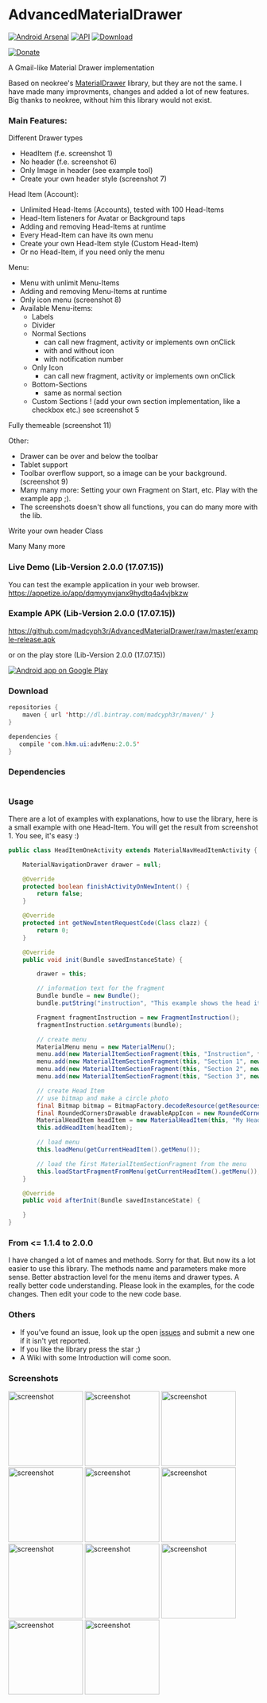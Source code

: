 AdvancedMaterialDrawer
======================

[![Android Arsenal](https://img.shields.io/badge/Android%20Arsenal-AdvancedMaterialDrawer-brightgreen.svg?style=flat)](http://android-arsenal.com/details/1/1617) [![API](https://img.shields.io/badge/API-10%2B-brightgreen.svg?style=flat)](https://android-arsenal.com/api?level=10)
[ ![Download](https://api.bintray.com/packages/jjhesk/maven/advMenu/images/download.svg) ](https://bintray.com/jjhesk/maven/advMenu/_latestVersion)

[![Donate](https://www.paypalobjects.com/en_GB/i/btn/btn_donate_LG.gif)](https://www.paypal.com/cgi-bin/webscr?cmd=_s-xclick&hosted_button_id=FXXJENAV99CNQ)

A Gmail-like Material Drawer implementation

Based on neokree's [MaterialDrawer](https://github.com/neokree/MaterialNavigationDrawer) library, but they are not the same. I have made many improvments, changes and added a lot of new features.
Big thanks to neokree, without him this library would not exist.


### Main Features:
Different Drawer types
- HeadItem (f.e. screenshot 1)
- No header (f.e. screenshot 6)
- Only Image in header (see example tool)
- Create your own header style (screenshot 7)

Head Item (Account):
- Unlimited Head-Items (Accounts), tested with 100 Head-Items
- Head-Item listeners for Avatar or Background taps
- Adding and removing Head-Items at runtime
- Every Head-Item can have its own menu
- Create your own Head-Item style (Custom Head-Item)
- Or no Head-Item, if you need only the menu

Menu:
- Menu with unlimit Menu-Items
- Adding and removing Menu-Items at runtime
- Only icon menu (screenshot 8)
- Available Menu-items:
  - Labels
  - Divider
  - Normal Sections
    - can call new fragment, activity or implements own onClick
    - with and without icon
    - with notification number
  - Only Icon
    - can call new fragment, activity or implements own onClick
  - Bottom-Sections
    - same as normal section
  - Custom Sections ! (add your own section implementation, like a checkbox etc.) see screenshot 5

Fully themeable (screenshot 11)

Other:
- Drawer can be over and below the toolbar
- Tablet support
- Toolbar overflow support, so a image can be your background. (screenshot 9)
- Many many more: Setting your own Fragment on Start, etc. Play with the example app ;).
- The screenshots doesn't show all functions, you can do many more with the lib.

Write your own header Class

Many Many more


### Live Demo (Lib-Version 2.0.0 (17.07.15))
You can test the example application in your web browser.
https://appetize.io/app/dqmyynvjanx9hydtq4a4vjbkzw

### Example APK (Lib-Version 2.0.0 (17.07.15))
https://github.com/madcyph3r/AdvancedMaterialDrawer/raw/master/example-release.apk

or on the play store (Lib-Version 2.0.0 (17.07.15))

<a href="https://play.google.com/store/apps/details?id=de.madcyph3r.MaterialDrawer">
  <img alt="Android app on Google Play" src="https://developer.android.com/images/brand/en_app_rgb_wo_45.png" />
</a>

### Download
```java
repositories {
    maven { url 'http://dl.bintray.com/madcyph3r/maven/' }
}

dependencies {
   compile 'com.hkm.ui:advMenu:2.0.5'
}
```

### Dependencies
```java

```

### Usage
There are a lot of examples with explanations, how to use the library, here is a small example with one Head-Item. You will get the result from screenshot 1.
You see, it's easy :)
```java
public class HeadItemOneActivity extends MaterialNavHeadItemActivity {

    MaterialNavigationDrawer drawer = null;

    @Override
    protected boolean finishActivityOnNewIntent() {
        return false;
    }

    @Override
    protected int getNewIntentRequestCode(Class clazz) {
        return 0;
    }

    @Override
    public void init(Bundle savedInstanceState) {

        drawer = this;

        // information text for the fragment
        Bundle bundle = new Bundle();
        bundle.putString("instruction", "This example shows the head item style.");

        Fragment fragmentInstruction = new FragmentInstruction();
        fragmentInstruction.setArguments(bundle);

        // create menu
        MaterialMenu menu = new MaterialMenu();
        menu.add(new MaterialItemSectionFragment(this, "Instruction", fragmentInstruction, "Head Item Style (One Item)"));
        menu.add(new MaterialItemSectionFragment(this, "Section 1", new FragmentDummy(), "Section 1"));
        menu.add(new MaterialItemSectionFragment(this, "Section 2", new FragmentDummy(), "Section 2"));
        menu.add(new MaterialItemSectionFragment(this, "Section 3", new FragmentDummy(), "Section 3"));

        // create Head Item
        // use bitmap and make a circle photo
        final Bitmap bitmap = BitmapFactory.decodeResource(getResources(), R.drawable.yourAvatar);
        final RoundedCornersDrawable drawableAppIcon = new RoundedCornersDrawable(getResources(), bitmap);
        MaterialHeadItem headItem = new MaterialHeadItem(this, "My HeadItem", "My Subtitle", drawableAppIcon, R.drawable.yourBackground, menu);
        this.addHeadItem(headItem);

        // load menu
        this.loadMenu(getCurrentHeadItem().getMenu());

        // load the first MaterialItemSectionFragment from the menu
        this.loadStartFragmentFromMenu(getCurrentHeadItem().getMenu());
    }

    @Override
    public void afterInit(Bundle savedInstanceState) {

    }
}
```
### From <= 1.1.4 to 2.0.0
I have changed a lot of names and methods. Sorry for that. But now its a lot easier to use this library. The methods name and parameters make more sense. Better abstraction level for the menu items and drawer types. A really better code understanding.
Please look in the examples, for the code changes. Then edit your code to the new code base. 

### Others

- If you've found an issue, look up the open [issues](https://github.com/madcyph3r/AdvancedMaterialDrawer/issues) and submit a new one if it isn't yet reported.
- If you like the library press the star ;)
- A Wiki with some Introduction will come soon.

### Screenshots

<img src="https://github.com/madcyph3r/AdvancedMaterialDrawer/blob/master/Screenshot_1.png" alt="screenshot" width="150px" height="auto" />

<img src="https://github.com/madcyph3r/AdvancedMaterialDrawer/blob/master/Screenshot_2.png" alt="screenshot" width="150px" height="auto" />

<img src="https://github.com/madcyph3r/AdvancedMaterialDrawer/blob/master/Screenshot_3.png" alt="screenshot" width="150px" height="auto" />

<img src="https://github.com/madcyph3r/AdvancedMaterialDrawer/blob/master/Screenshot_4.png" alt="screenshot" width="150px" height="auto" />

<img src="https://github.com/madcyph3r/AdvancedMaterialDrawer/blob/master/Screenshot_5.png" alt="screenshot" width="150px" height="auto" />

<img src="https://github.com/madcyph3r/AdvancedMaterialDrawer/blob/master/Screenshot_6.png" alt="screenshot" width="150px" height="auto" />

<img src="https://github.com/madcyph3r/AdvancedMaterialDrawer/blob/master/Screenshot_7.png" alt="screenshot" width="150px" height="auto" />

<img src="https://github.com/madcyph3r/AdvancedMaterialDrawer/blob/master/Screenshot_8.png" alt="screenshot" width="150px" height="auto" />

<img src="https://github.com/madcyph3r/AdvancedMaterialDrawer/blob/master/Screenshot_9.png" alt="screenshot" width="150px" height="auto" />

<img src="https://github.com/madcyph3r/AdvancedMaterialDrawer/blob/master/Screenshot_10.png" alt="screenshot" width="150px" height="auto" />

<img src="https://github.com/madcyph3r/AdvancedMaterialDrawer/blob/master/Screenshot_11.png" alt="screenshot" width="150px" height="auto" />
